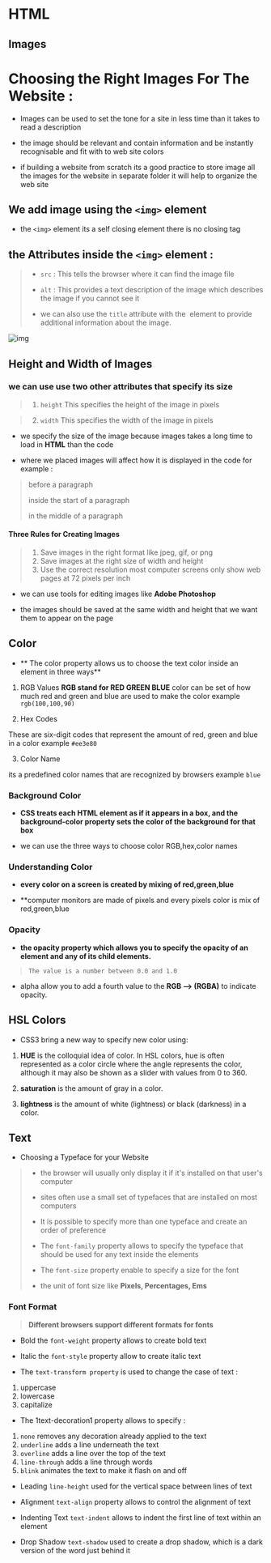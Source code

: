 # HTML

## Images

# Choosing the Right Images For The Website :

* Images can be used to set the tone for a site in less time than it takes to read a description

* the image should be relevant and contain information and be instantly recognisable and fit with to web site colors

* if building a website from scratch its a good practice to store image all the images for the website in separate folder 
it will help to organize the web site 

## We add image using the `<img>` element 

* the `<img>` element its a self closing element there is no closing tag

## the Attributes inside the `<img>` element :

> * `src` : This tells the browser where it can find the image file
>
> * `alt` : This provides a text description of the image which describes the image if you cannot see it
>
> * we can also use the `title` attribute with the <img> element to provide additional information about the image.

![img](https://easytolearning.com/ck_files/files/html-image-tag.png)

## Height and Width of Images

### we can use use two other attributes that specify its size

> 1. `height` This specifies the height of the image in pixels 

> 2. `width` This specifies the width of the image in pixels

* we specify the size of the image because images takes a long time to load in **HTML** than the code 

* where we placed images will affect how it is displayed in the code for example :
>  before a paragraph
>
> inside the start of a paragraph
>
> in the middle of a paragraph

#### Three Rules for Creating Images

> 1. Save images in the right format like jpeg, gif, or png
> 2. Save images at the right size of width and height
> 3. Use the correct resolution most computer screens only show web pages at 72 pixels per inch

* we can use tools for editing images like **Adobe Photoshop**

* the images should be saved at the same width and height that we want them to appear on the page

## Color 


* ** The color property allows us to choose the text color inside an element in three ways**
1. RGB Values
  **RGB stand for RED GREEN BLUE**
color can be set of how much red and green and blue are used to make the color example `rgb(100,100,90)`

2. Hex Codes

These are six-digit codes that represent the amount of red, green and blue in a color example `#ee3e80`

3. Color Name 

its a predefined color names that are recognized by browsers example `blue`

### Background Color

* **CSS treats each HTML element as if it appears in a box, and the background-color property sets the color of 
the background for that box**

* we can use the three ways to choose color RGB,hex,color names

### Understanding Color

* **every color on a screen is created by mixing of red,green,blue**

* **computer monitors are made of pixels and every pixels color is mix of red,green,blue

### Opacity

* **the opacity property which allows you to specify the opacity of an element and any of its child elements.**

> `The value is a number between 0.0 and 1.0`

* alpha allow you to add a fourth value to the **RGB --> (RGBA)** to indicate opacity.

## HSL Colors

* CSS3 bring a new way to specify new color using:

1. **HUE** is the colloquial idea of color. In HSL colors, hue is often represented as a color circle where the angle represents the
color, although it may also be shown as a slider with values from 0 to 360.

2. **saturation** is the amount of gray in a color.

3. **lightness** is the amount of white (lightness) or black (darkness) in a color.

## Text 

* Choosing a Typeface for your Website

> * the browser will usually only display it if it's installed on that user's computer
>
> * sites often use a small set of typefaces that are installed on most computers
>
> * It is possible to specify more than one typeface and create an order of preference
>
> * The `font-family` property allows to specify the typeface that should be used for any text inside the elements
>
> * The `font-size` property enable to specify a size for the font
>
> * the unit of font size like **Pixels, Percentages, Ems**

### Font Format

> **Different browsers support different formats for fonts**

* Bold the `font-weight` property allows to create bold text

* Italic the `font-style` property allow to create italic text

* The `text-transform property` is used to change the case of text :
1. uppercase
2. lowercase
3. capitalize

* The 1text-decoration1 property allows to specify :
1. `none` removes any decoration already applied to the text
2. `underline` adds a line underneath the text
3. `overline` adds a line over the top of the text
4. `line-through` adds a line through words
5. `blink` animates the text to make it flash on and off 

* Leading `line-height` used for the vertical space between lines of text

* Alignment `text-align` property allows to control the alignment of text

* Indenting Text `text-indent` allows to indent the first line of text within an element

* Drop Shadow `text-shadow` used to create a drop shadow, which is a dark version of the word just behind it